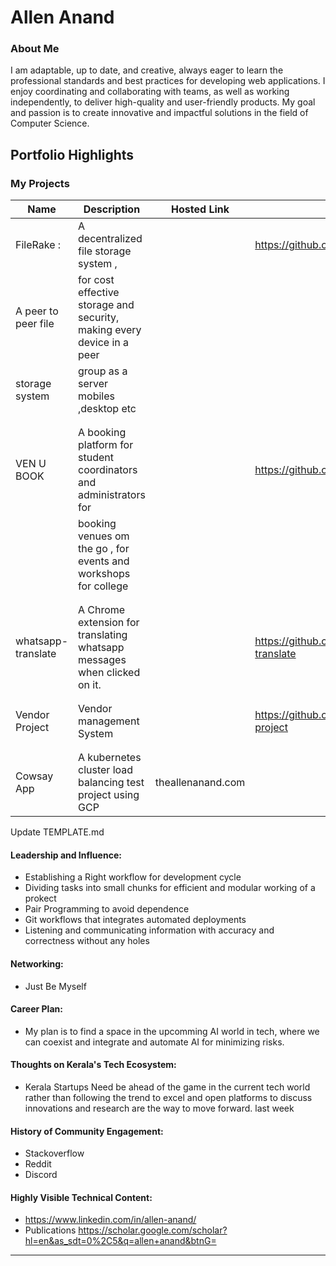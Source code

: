 # Allen Anand

### About Me

I am adaptable, up to date, and creative, always eager to learn the professional standards and best practices for developing web applications. I enjoy coordinating and collaborating with teams, as well as working independently, to deliver high-quality and user-friendly products. My goal and passion is to create innovative and impactful solutions in the field of Computer Science.

## Portfolio Highlights
### My Projects

| Name                | Description                                                               | Hosted Link                              | Repo Link                                                      |
|---------------------|---------------------------------------------------------------------------|------------------------------------------|----------------------------------------------------------------|
| FileRake :          | A decentralized file storage system ,                                     |                                          | https://github.com/MrAllenA/PX10FX                             |
| A peer to peer file |  for cost effective storage and security, making every device in a peer   |                                          |                                                                |
| storage system      |  group as a server mobiles ,desktop etc                                   |                                          |                                                                |
|                     |                                                                           |                                          |                                                                |
|                     |                                                                           |                                          |                                                                |
| VEN U BOOK          | A booking platform for student coordinators and administrators for        |                                          | https://github.com/MrAllenA/venubook                           |
|                     |   booking venues om the go , for events and workshops for college         |                                          |                                                                |
|                     |                                                                           |                                          |                                                                |
|                     |                                                                           |                                          |                                                                |
| whatsapp-translate  | A Chrome extension for translating whatsapp messages when clicked on it.  |                                          | https://github.com/MrAllenA/whatsapp-translate                 |
|                     |                                                                           |                                          |                                                                |
|                     |                                                                           |                                          |                                                                |
| Vendor Project      | Vendor management System                                                  |                                          | https://github.com/MrAllenA/vendor-project                     |
|                     |                                                                           |                                          |
|                     |                                                                           |                                          |
| Cowsay App          | A kubernetes cluster load balancing test project using GCP                | theallenanand.com                        |



Update TEMPLATE.md
#### Leadership and Influence:

- Establishing a Right workflow for development cycle
- Dividing tasks into small chunks for efficient and modular working of a prokect
- Pair Programming to avoid dependence
- Git workflows that integrates automated deployments
- Listening and communicating information with accuracy and correctness without any holes
  
#### Networking:

- Just Be Myself



#### Career Plan:

- My plan is to find a space in the upcomming AI world in tech, where we can coexist and integrate and automate AI for minimizing risks.

#### Thoughts on Kerala's Tech Ecosystem:

- Kerala Startups Need be ahead of the game in the current tech world rather than following the trend to excel and open platforms to discuss innovations and research are the way to move forward.
last week



#### History of Community Engagement:

-  Stackoverflow
-  Reddit
-  Discord

#### Highly Visible Technical Content:

- https://www.linkedin.com/in/allen-anand/
- Publications https://scholar.google.com/scholar?hl=en&as_sdt=0%2C5&q=allen+anand&btnG=

---

